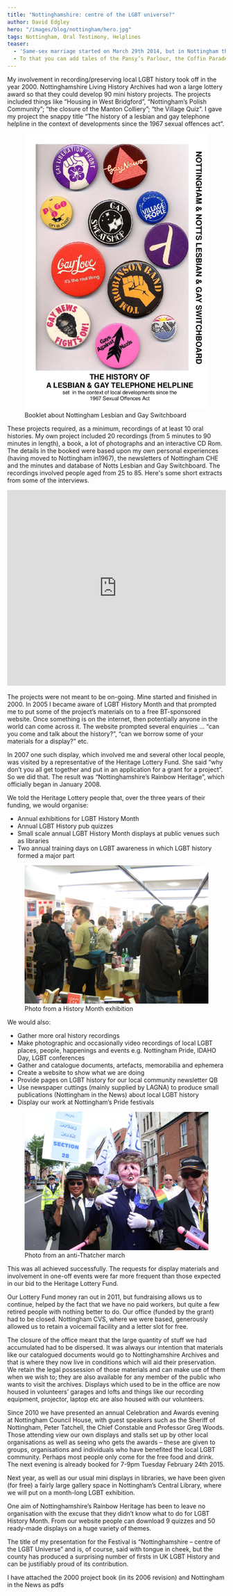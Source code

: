 ```yaml
---
title: "Nottinghamshire: centre of the LGBT universe?"
author: David Edgley
hero: "/images/blog/nottingham/hero.jpg"
tags: Nottingham, Oral Testimony, Helplines
teaser: 
  - 'Same-sex marriage started on March 29th 2014, but in Nottingham they were doing it in the 14th Century.  My city has many firsts: the first “official” gay club; the first Trade Union support group; the first UK Professor of Gay and Lesbian Studies; the first “out” footballer; home to the founder of GLF in the UK; Stonewall’s “first in the NHS organisation”. '
  - To that you can add tales of the Pansy’s Parlour, the Coffin Parade; the Asda Kiss-in; the gay swimming furore; Robina Hood’s Gay Street Theatre; the secret bomb plot and the world’s most valuable bathroom loofahs. And when you read a 1964 newspaper article that makes it clear that all gay men look like one of Nottingham’s MPs, you must come to the conclusion that Nottinghamshire IS the centre of the LGBT universe. 
---
```

My involvement in recording/preserving local LGBT history took off in the year 2000. Nottinghamshire Living History Archives had won a large lottery award so that they could develop 90 mini history projects. The projects included things like “Housing in West Bridgford”, “Nottingham’s Polish Community”; “the closure of the Manton Colliery”; “the Village Quiz”.  I gave my project the snappy title “The history of a lesbian and gay telephone helpline in the context of developments since the 1967 sexual offences act”.

<figure>
    <img src="/images/blog/nottingham/nlgs-history-booklet.jpg" alt="Booklet about Nottingham Lesbian and Gay Switchboard">
    <figcaption>Booklet about Nottingham Lesbian and Gay Switchboard</figcaption>
</figure>

These projects required, as a minimum, recordings of at least 10 oral histories.  My own project included 20 recordings (from 5 minutes to 90 minutes in length), a book, a lot of photographs and an interactive CD Rom. The details in the booked were based upon my own personal experiences (having moved to Nottingham in1967), the newsletters of Nottingham CHE and the minutes and database of Notts Lesbian and Gay Switchboard. The recordings involved people aged from 25 to 85.  Here's some short extracts from some of the interviews.

<iframe width="100%" height="450" scrolling="no" frameborder="no" src="https://w.soundcloud.com/player/?url=https%3A//api.soundcloud.com/playlists/49388239&amp;color=eb6d98&amp;auto_play=false&amp;hide_related=false&amp;show_comments=true&amp;show_user=true&amp;show_reposts=false"></iframe>

The projects were not meant to be on-going. Mine started and finished in 2000. In 2005 I became aware of LGBT History Month and that prompted me to put some of the project’s materials on to a free BT-sponsored website.  Once something is on the internet, then potentially anyone in the world can come across it.  The website prompted several enquiries  … “can you come and talk about the history?”, “can we borrow some of your materials for a display?” etc.

In 2007 one such display, which involved me and several other local people, was visited by a representative of the Heritage Lottery Fund. She said “why don’t you all get together and put in an application for a grant for a project”.  So we did that.  The result was “Nottinghamshire’s Rainbow Heritage”, which officially began in January 2008.

We told the Heritage Lottery people that, over the three years of their funding, we would organise:

 * Annual exhibitions for LGBT History Month
 * Annual LGBT History pub quizzes
 * Small scale annual LGBT History Month displays at public venues such as libraries
 * Two annual training days on LGBT awareness in which LGBT history formed a major part

<figure>
    <img src="/images/blog/nottingham/exhibition-crowd.jpg" alt="Photo from a History Month exhibition">
    <figcaption>Photo from a History Month exhibition</figcaption>
</figure>

We would also:

 * Gather more oral history recordings 
 * Make photographic and occasionally video recordings of local LGBT places, people, happenings and events e.g. Nottingham Pride, IDAHO Day, LGBT conferences
 * Gather and catalogue documents, artefacts, memorabilia and ephemera
 * Create a website to show what we are doing
 * Provide pages on LGBT history for our local community newsletter QB
 * Use newspaper cuttings (mainly supplied by LAGNA) to produce small publications (Nottingham in the News) about local LGBT history
 * Display our work at Nottingham’s Pride festivals

<figure>
    <img src="/images/blog/nottingham/thatcher-march.jpg" alt="Photo from an anti-Thatcher march">
    <figcaption>Photo from an anti-Thatcher march</figcaption>
</figure>

This was all achieved successfully.  The requests for display materials and involvement in one-off events were far more frequent than those expected in our bid to the Heritage Lottery Fund.

Our Lottery Fund money ran out in 2011, but fundraising allows us to continue, helped by the fact that we have no paid workers, but quite a few retired people with nothing better to do. Our office (funded by the grant) had to be closed. Nottingham CVS, where we were based, generously allowed us to retain a voicemail facility and a letter slot for free.

The closure of the office meant that the large quantity of stuff we had accumulated had to be dispersed. It was always our intention that materials like our catalogued documents would go to Nottinghamshire Archives and that is where they now live in conditions which will aid their preservation. We retain the legal possession of those materials and can make use of them when we wish to; they are also available for any member of the public who wants to visit the archives.   Displays which used to be in the office are now housed in volunteers’ garages and lofts and things like our recording equipment, projector, laptop etc are also housed with our volunteers.

Since 2010 we have presented an annual Celebration and Awards evening at Nottingham Council House, with guest speakers such as the Sheriff of Nottingham, Peter Tatchell, the Chief Constable and Professor Greg Woods.  Those attending view our own displays and stalls set up by other local organisations as well as seeing who gets the awards – these are given to groups, organisations and individuals who have benefited the local LGBT community. Perhaps most people only come for the free food and drink. The next evening is already booked for 7-9pm Tuesday February 24th 2015.

Next year, as well as our usual mini displays in libraries, we have been given (for free) a fairly large gallery space in Nottingham’s Central Library, where we will put on a month-long LGBT exhibition.

One aim of Nottinghamshire’s Rainbow Heritage has been to leave no organisation with the excuse that they didn’t know what to do for LGBT History Month.  From our website people can download  9 quizzes and 50 ready-made displays on a huge variety of themes.

The title of my presentation for the Festival is “Nottinghamshire – centre of the LGBT Universe” and is, of course, said with tongue in cheek, but the county has produced a surprising number of firsts in UK LGBT History and can be justifiably proud of its contribution.


I have attached the 2000 project book (in its 2006 revision) and Nottingham in the News as pdfs

